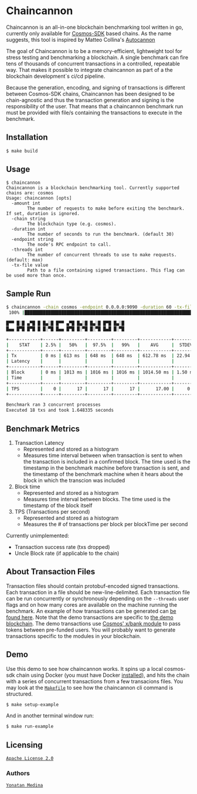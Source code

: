 # Chaincannon

Chaincannon is an all-in-one blockchain benchmarking tool written in go, currently only available for [Cosmos-SDK](https://github.com/cosmos/cosmos-sdk) based chains. As the name suggests, this tool is inspired by Matteo Collina's [Autocannon](https://github.com/mcollina/autocannon)

The goal of Chaincannon is to be a memory-efficient, lightweight tool for stress testing and benchmarking a blockchain. A single benchmark can fire tens of thousands of concurrent transactions in a controlled, repeatable way. That makes it possible to integrate chaincannon as part of a the blockchain development`s ci/cd pipeline.

Because the generation, encoding, and signing of transactions is different between Cosmos-SDK chains, Chaincannon has been designed to be chain-agnostic and thus the transaction generation and signing is the responsibility of the user. That means that a chaincannon benchmark run must be provided with file/s containing the transactions to execute in the benchmark. 

## Installation

```bash
$ make build

```

## Usage
```
$ chaincannon 
Chaincannon is a blockchain benchmarking tool. Currently supported chains are: cosmos
Usage: chaincannon [opts]
  -amount int
        The number of requests to make before exiting the benchmark. If set, duration is ignored.
  -chain string
        The blockchain type (e.g. cosmos).
  -duration int
        The number of seconds to run the benchmark. (default 30)
  -endpoint string
        The node's RPC endpoint to call.
  -threads int
        The number of concurrent threads to use to make requests. (default: max)
  -tx-file value
        Path to a file containing signed transactions. This flag can be used more than once.
```

## Sample Run

```bash
$ chaincannon -chain cosmos -endpoint 0.0.0.0:9090 -duration 60 -tx-file ./example/cosmos/data/run1.json  -tx-file ./example/cosmos/data/run3.json -tx-file ./example/cosmos/data/run4.json
 100% |█████████████████████████████████████████████████████████████████████████████████████████████████████████████████████████| (3/100, 2 it/s)        

█▀▀ █░█ ▄▀█ █ █▄░█ █▀▀ ▄▀█ █▄░█ █▄░█ █▀█ █▄░█
█▄▄ █▀█ █▀█ █ █░▀█ █▄▄ █▀█ █░▀█ █░▀█ █▄█ █░▀█

+------------+------+---------+---------+---------+------------+----------+---------+-------+
|    STAT    | 2.5% |   50%   |  97.5%  |   99%   |    AVG     |  STDEV   |   MAX   | COUNT |
+------------+------+---------+---------+---------+------------+----------+---------+-------+
| Tx         | 0 ms | 613 ms  | 648 ms  | 648 ms  | 612.78 ms  | 22.94 ms | 648 ms  |    18 |
| Latency    |      |         |         |         |            |          |         |       |
+------------+------+---------+---------+---------+------------+----------+---------+-------+
| Block      | 0 ms | 1013 ms | 1016 ms | 1016 ms | 1014.50 ms | 1.50 ms  | 1016 ms |     2 |
| Time       |      |         |         |         |            |          |         |       |
+------------+------+---------+---------+---------+------------+----------+---------+-------+
| TPS        |    0 |      17 |      17 |      17 |      17.00 |     0.00 |      17 |
+------------+------+---------+---------+---------+------------+----------+---------+-------+

Benchmark ran 3 concurrent processes
Executed 18 txs and took 1.648335 seconds                                                                                                               
```

## Benchmark Metrics

1. Transaction Latency
      - Represented and stored as a histogram
      - Measures time interval between when transaction is sent to when the transaction is included in a confirmed block. The time used is the timestamp in the benchmark machine before transaction is sent, and the timestamp of the benchmark machine when it hears about the block in which the transcion was included
2. Block time
      - Represented and stored as a histogram
      - Measures time interval between blocks. The time used is the timestamp of the block itself
3. TPS (Transactions per second)
      - Represented and stored as a histogram
      - Measures the # of transactions per block per blockTime per second

Currently unimplemented:
- Transaction success rate (txs dropped)
- Uncle Block rate (if applicable to the chain)

## About Transaction Files

Transaction files should contain protobuf-encoded signed transactions. Each transaction in a file should be new-line-delimited. Each transaction file can be run concurrently or synchronously depending on the `--threads` user flags and on how many cores are available on the machine running the benchmark. An example of how transactions can be generated can [be found here](./example/cosmos/data/tx_gen.sh). Note that the demo transactions are specific to [the demo blockchain](./example/cosmos/chain/Dockerfile). The demo transactions use [Cosmos' x/bank module](https://docs.cosmos.network/v0.46/modules/bank/) to pass tokens between pre-funded users. You will probably want to generate transactions specific to the modules in your blockchain.

## Demo

Use this demo to see how chaincannon works. It spins up a local cosmos-sdk chain using Docker (you must have Docker [installed](https://docs.docker.com/get-docker/)), and hits the chain with a series of concurrent transactions from a few transacions files. You may look at the [`Makefile`](./Makefile) to see how the chaincannon cli command is structured.

```bash
$ make setup-example
```
And in another terminal window run:
```bash
$ make run-example
```

## Licensing

[`Apache License 2.0`](./LICENSE)

### Authors 

[`Yonatan Medina`](github.com/ycryptx)
